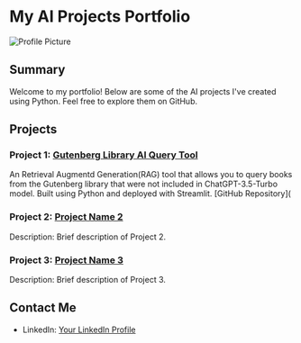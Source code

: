 # My AI Projects Portfolio

![Profile Picture](profile_picture_url.jpg)

## Summary
Welcome to my portfolio! Below are some of the AI projects I've created using Python. Feel free to explore them on GitHub.

## Projects

### Project 1: [Gutenberg Library AI Query Tool](link_to_project_1)
An Retrieval Augmentd Generation(RAG) tool that allows you to query books from the Gutenberg library that were not included in ChatGPT-3.5-Turbo model.
Built using Python and deployed with Streamlit.
[GitHub Repository](

### Project 2: [Project Name 2](link_to_project_2)
Description: Brief description of Project 2.

### Project 3: [Project Name 3](link_to_project_3)
Description: Brief description of Project 3.

## Contact Me
- LinkedIn: [Your LinkedIn Profile](https://www.linkedin.com/in/wgreunke/)
